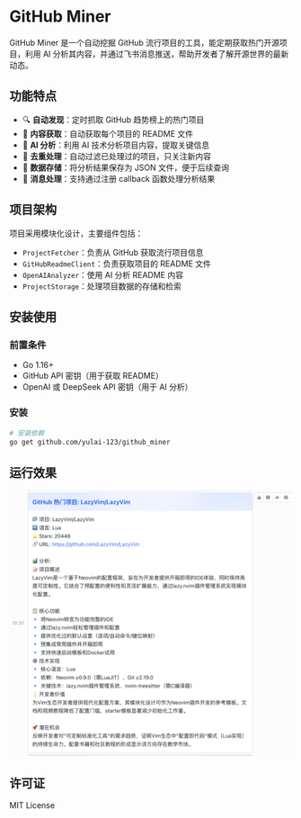 # GitHub Miner

GitHub Miner 是一个自动挖掘 GitHub 流行项目的工具，能定期获取热门开源项目，利用 AI 分析其内容，并通过飞书消息推送，帮助开发者了解开源世界的最新动态。

## 功能特点

- 🔍 **自动发现**：定时抓取 GitHub 趋势榜上的热门项目
- 📄 **内容获取**：自动获取每个项目的 README 文件
- 🤖 **AI 分析**：利用 AI 技术分析项目内容，提取关键信息
- 🔄 **去重处理**：自动过滤已处理过的项目，只关注新内容
- 💾 **数据存储**：将分析结果保存为 JSON 文件，便于后续查询
- 📱 **消息处理**：支持通过注册 callback 函数处理分析结果

## 项目架构

项目采用模块化设计，主要组件包括：

- `ProjectFetcher`：负责从 GitHub 获取流行项目信息
- `GitHubReadmeClient`：负责获取项目的 README 文件
- `OpenAIAnalyzer`：使用 AI 分析 README 内容
- `ProjectStorage`：处理项目数据的存储和检索

## 安装使用

### 前置条件

- Go 1.16+
- GitHub API 密钥（用于获取 README）
- OpenAI 或 DeepSeek API 密钥（用于 AI 分析）

### 安装

```bash
# 安装依赖
go get github.com/yulai-123/github_miner
```

## 运行效果

![项目运行效果](https://github.com/yulai-123/github_miner/blob/main/project_result.jpg)

## 许可证

MIT License